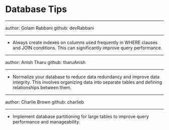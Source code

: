 # Database Tips

---

author: Golam Rabbani
github: devRabbani

---

- Always create indexes on columns used frequently in WHERE clauses and JOIN conditions. This can significantly improve query performance.

---

author: Anish Tharu
github: tharuAnish

---

- Normalize your database to reduce data redundancy and improve data integrity. This involves organizing data into separate tables and defining relationships between them.

---

author: Charlie Brown
github: charlieb

---

- Implement database partitioning for large tables to improve query performance and manageability.
